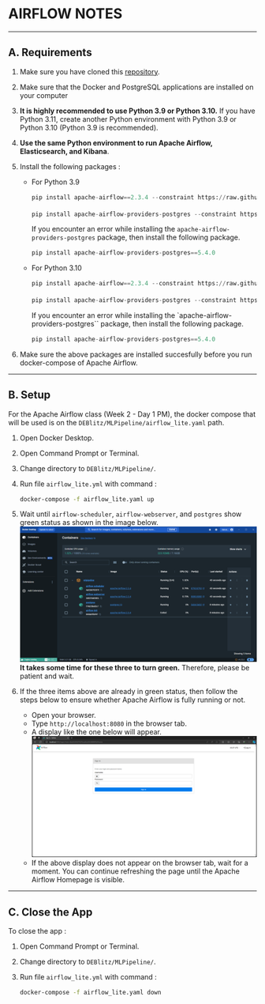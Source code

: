 # AIRFLOW NOTES

---
## A. Requirements

1. Make sure you have cloned this [repository](https://github.com/ardhiraka/DEBlitz).

2. Make sure that the Docker and PostgreSQL applications are installed on your computer

3. **It is highly recommended to use Python 3.9 or Python 3.10.** If you have Python 3.11, create another Python environment with Python 3.9 or Python 3.10 (Python 3.9 is recommended).

4. **Use the same Python environment to run Apache Airflow, Elasticsearch, and Kibana**.

5. Install the following packages : 
   * For Python 3.9
     ```py
     pip install apache-airflow==2.3.4 --constraint https://raw.githubusercontent.com/apache/airflow/constraints-2.3.4/constraints-3.9.txt
     
     pip install apache-airflow-providers-postgres --constraint https://raw.githubusercontent.com/apache/airflow/constraints-2.3.4/constraints-3.9.txt
     ```
     
     If you encounter an error while installing the `apache-airflow-providers-postgres` package, then install the following package.
     ```py
     pip install apache-airflow-providers-postgres==5.4.0
     ```
   
   * For Python 3.10
     ```py
     pip install apache-airflow==2.3.4 --constraint https://raw.githubusercontent.com/apache/airflow/constraints-2.3.4/constraints-3.10.txt
     
     pip install apache-airflow-providers-postgres --constraint https://raw.githubusercontent.com/apache/airflow/constraints-2.3.4/constraints-3.10.txt
     ```

     If you encounter an error while installing the `apache-airflow-providers-postgres`` package, then install the following package.
     ```py
     pip install apache-airflow-providers-postgres==5.4.0
     ```

6. Make sure the above packages are installed succesfully before you run docker-compose of Apache Airflow.

---
## B. Setup

For the Apache Airflow class (Week 2 - Day 1 PM), the docker compose that will be used is on the `DEBlitz/MLPipeline/airflow_lite.yaml` path.

1. Open Docker Desktop.

2. Open Command Prompt or Terminal.

3. Change directory to `DEBlitz/MLPipeline/`.

4. Run file `airflow_lite.yml` with command :  
   ```sh
   docker-compose -f airflow_lite.yaml up
   ```

5. Wait until `airflow-scheduler`, `airflow-webserver`, and `postgres` show green status as shown in the image below. ![plot](image/airflow/01%20-%20Setup.png) **It takes some time for these three to turn green.** Therefore, please be patient and wait.

6. If the three items above are already in green status, then follow the steps below to ensure whether Apache Airflow is fully running or not.
   * Open your browser.
   * Type `http://localhost:8080` in the browser tab.
   * A display like the one below will appear. ![plot](image/airflow/02%20-%20Browser.png)
   * If the above display does not appear on the browser tab, wait for a moment. You can continue refreshing the page until the Apache Airflow Homepage is visible.

---
## C. Close the App
To close the app : 

1. Open Command Prompt or Terminal.

2. Change directory to `DEBlitz/MLPipeline/`.

3. Run file `airflow_lite.yml` with command :  
   ```sh
   docker-compose -f airflow_lite.yaml down
   ```
